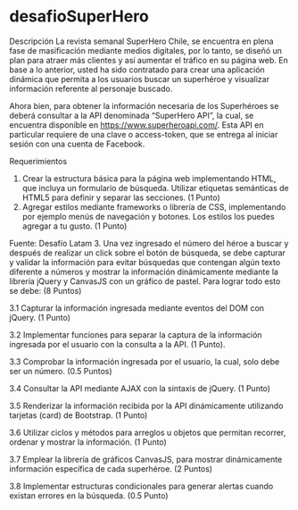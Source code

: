 # desafioSuperHero

Descripción
La revista semanal SuperHero Chile, se encuentra en plena fase de masificación mediante
medios digitales, por lo tanto, se diseñó un plan para atraer más clientes y así aumentar el
tráfico en su página web.
En base a lo anterior, usted ha sido contratado para crear una aplicación dinámica que
permita a los usuarios buscar un superhéroe y visualizar información referente al personaje
buscado.

Ahora bien, para obtener la información necesaria de los Superhéroes se deberá consultar a
la API denominada “SuperHero API”, la cual, se encuentra disponible en
https://www.superheroapi.com/​. Esta API en particular requiere de una clave o
access-token, que se entrega al iniciar sesión con una cuenta de Facebook. 

Requerimientos

1. Crear la estructura básica para la página web implementando HTML, que incluya un
formulario de búsqueda. Utilizar etiquetas semánticas de HTML5 para definir y
separar las secciones. (​1 Punto​)
2. Agregar estilos mediante frameworks o librería de CSS, implementando por ejemplo
menús de navegación y botones. Los estilos los puedes agregar a tu gusto.  (​1 Punto​)

Fuente: Desafío Latam
3. Una vez ingresado el número del héroe a buscar y después de realizar un click sobre
el botón de búsqueda, se debe capturar y validar la información para evitar
búsquedas que contengan algún texto diferente a números y mostrar la información
dinámicamente mediante la librería jQuery y CanvasJS con un gráfico de pastel. Para
lograr todo esto se debe: (​8 Puntos​)

3.1 Capturar la información ingresada mediante eventos del DOM con jQuery.
(​1 Punto​)

3.2 Implementar funciones para separar la captura de la información ingresada
por el usuario con la consulta a la API. (​1 Punto​).

3.3 Comprobar la información ingresada por el usuario, la cual, solo debe ser un
número. (​0.5 Puntos​)

3.4 Consultar la API mediante AJAX con la sintaxis de jQuery. (​1 Punto​)

3.5 Renderizar la información recibida por la API dinámicamente utilizando
tarjetas (card) de Bootstrap. (​1 Punto​)

3.6 Utilizar ciclos y métodos para arreglos u objetos que permitan recorrer,
ordenar y mostrar la información. (​1 Punto​)

3.7 Emplear la librería de gráficos CanvasJS, para mostrar dinámicamente
información específica de cada superhéroe. (​2 Puntos​)

3.8 Implementar estructuras condicionales para generar alertas cuando existan
errores en la búsqueda. (​0.5 Punto​)
